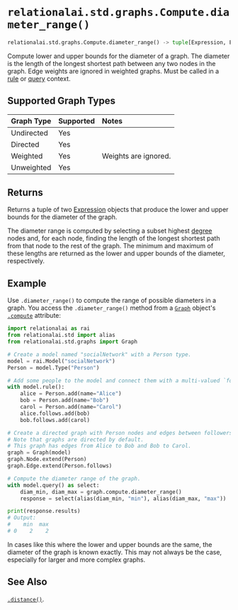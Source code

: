 # `relationalai.std.graphs.Compute.diameter_range()`

```python
relationalai.std.graphs.Compute.diameter_range() -> tuple[Expression, Expression]
```

Compute lower and upper bounds for the diameter of a graph.
The diameter is the length of the longest shortest path between any two nodes in the graph.
Edge weights are ignored in weighted graphs.
Must be called in a [rule](../../../Model/rule.md) or [query](../../../Model/query.md) context.

## Supported Graph Types

| Graph Type | Supported | Notes |
| :--- | :--- | :--- |
| Undirected | Yes |   |
| Directed | Yes |   |
| Weighted | Yes | Weights are ignored. |
| Unweighted | Yes |   |

## Returns

Returns a tuple of two [Expression](../../../Expression.md) objects that produce
the lower and upper bounds for the diameter of the graph.

The diameter range is computed by selecting a subset highest [degree](./degree.md) nodes
and, for each node, finding the length of the longest shortest path from that node to the rest of the graph.
The minimum and maximum of these lengths are returned as the lower and upper bounds of the diameter, respectively.

## Example

Use `.diameter_range()` to compute the range of possible diameters in a graph.
You access the `.diameter_range()` method from a [`Graph`](../Graph.md) object's
[`.compute`](../Graph/compute.md) attribute:

```python
import relationalai as rai
from relationalai.std import alias
from relationalai.std.graphs import Graph

# Create a model named "socialNetwork" with a Person type.
model = rai.Model("socialNetwork")
Person = model.Type("Person")

# Add some people to the model and connect them with a multi-valued `follows` property.
with model.rule():
    alice = Person.add(name="Alice")
    bob = Person.add(name="Bob")
    carol = Person.add(name="Carol")
    alice.follows.add(bob)
    bob.follows.add(carol)

# Create a directed graph with Person nodes and edges between followers.
# Note that graphs are directed by default.
# This graph has edges from Alice to Bob and Bob to Carol.
graph = Graph(model)
graph.Node.extend(Person)
graph.Edge.extend(Person.follows)

# Compute the diameter range of the graph.
with model.query() as select:
    diam_min, diam_max = graph.compute.diameter_range()
    response = select(alias(diam_min, "min"), alias(diam_max, "max"))

print(response.results)
# Output:
#    min  max
# 0    2    2
```

In cases like this where the lower and upper bounds are the same, the diameter of the graph is known exactly.
This may not always be the case, especially for larger and more complex graphs.

## See Also

[`.distance()`](./distance.md).

